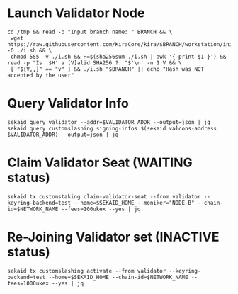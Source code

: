 # Launch Validator Node

```
cd /tmp && read -p "Input branch name: " BRANCH && \
 wget https://raw.githubusercontent.com/KiraCore/kira/$BRANCH/workstation/init.sh -O ./i.sh && \
 chmod 555 -v ./i.sh && H=$(sha256sum ./i.sh | awk '{ print $1 }') && read -p "Is '$H' a [V]alid SHA256 ?: "$'\n' -n 1 V && \
 [ "${V,,}" == "v" ] && ./i.sh "$BRANCH" || echo "Hash was NOT accepted by the user"
```


# Query Validator Info

```
sekaid query validator --addr=$VALIDATOR_ADDR --output=json | jq
sekaid query customslashing signing-infos $(sekaid valcons-address $VALIDATOR_ADDR) --output=json | jq
```

# Claim Validator Seat (WAITING status)

```
sekaid tx customstaking claim-validator-seat --from validator --keyring-backend=test --home=$SEKAID_HOME --moniker="NODE-B" --chain-id=$NETWORK_NAME --fees=100ukex --yes | jq
```

# Re-Joining Validator set (INACTIVE status)

```
sekaid tx customslashing activate --from validator --keyring-backend=test --home=$SEKAID_HOME --chain-id=$NETWORK_NAME --fees=1000ukex --yes | jq
```

